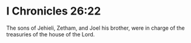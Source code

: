 # I Chronicles 26:22

The sons of Jehieli, Zetham, and Joel his brother, were in charge of the treasuries of the house of the Lord.
